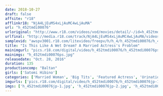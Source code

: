 ```yaml
---
date: 2018-10-27
draft: false
affsite: "r18"
afflinkr18: "NjA4LjEuMS4xLjAuMC4wLjAuMA"
url: "h_452tmdi00076"
urloriginal: "http://www.r18.com/videos/vod/movies/detail/-/id=h_452tmdi00076"
urlfinal: "http://media.r18.com/track/NjA4LjEuMS4xLjAuMC4wLjAuMA/videos/vod/movies/detail/-/id=h_452tmdi00076"
samplevid: "awspv3001.r18.com/litevideo/freepv/h/h_4/h_452tmdi00076/h_452tmdi00076_dmb_w.mp4"
title: "Is This Like A Wet Dream? A Married Actress's Problem"
mainimgurl: "pics.r18.com/digital/video/h_452tmdi00076/h_452tmdi00076ps.jpg"
mainimgs: "h_452tmdi00076ps.jpg"
releasedate: "Oct. 28, 2016"
duration: 135
productioncomp: "Baltan"
girls: ['Satomi Hibino']
categories: ['Married Woman', 'Big Tits', 'Featured Actress', 'Urination', 'Threesome / Foursome', 'Hi-Def']
imgurls: ['pics.r18.com/digital/video/h_452tmdi00076/h_452tmdi00076jp-1.jpg', 'pics.r18.com/digital/video/h_452tmdi00076/h_452tmdi00076jp-2.jpg', 'pics.r18.com/digital/video/h_452tmdi00076/h_452tmdi00076jp-3.jpg', 'pics.r18.com/digital/video/h_452tmdi00076/h_452tmdi00076jp-4.jpg', 'pics.r18.com/digital/video/h_452tmdi00076/h_452tmdi00076jp-5.jpg', 'pics.r18.com/digital/video/h_452tmdi00076/h_452tmdi00076jp-6.jpg', 'pics.r18.com/digital/video/h_452tmdi00076/h_452tmdi00076jp-7.jpg', 'pics.r18.com/digital/video/h_452tmdi00076/h_452tmdi00076jp-8.jpg', 'pics.r18.com/digital/video/h_452tmdi00076/h_452tmdi00076jp-9.jpg', 'pics.r18.com/digital/video/h_452tmdi00076/h_452tmdi00076jp-10.jpg', 'pics.r18.com/digital/video/h_452tmdi00076/h_452tmdi00076jp-11.jpg', 'pics.r18.com/digital/video/h_452tmdi00076/h_452tmdi00076jp-12.jpg', 'pics.r18.com/digital/video/h_452tmdi00076/h_452tmdi00076jp-13.jpg', 'pics.r18.com/digital/video/h_452tmdi00076/h_452tmdi00076jp-14.jpg', 'pics.r18.com/digital/video/h_452tmdi00076/h_452tmdi00076jp-15.jpg', 'pics.r18.com/digital/video/h_452tmdi00076/h_452tmdi00076jp-16.jpg', 'pics.r18.com/digital/video/h_452tmdi00076/h_452tmdi00076jp-17.jpg', 'pics.r18.com/digital/video/h_452tmdi00076/h_452tmdi00076jp-18.jpg', 'pics.r18.com/digital/video/h_452tmdi00076/h_452tmdi00076jp-19.jpg', 'pics.r18.com/digital/video/h_452tmdi00076/h_452tmdi00076jp-20.jpg']
imgs: ['h_452tmdi00076jp-1.jpg', 'h_452tmdi00076jp-2.jpg', 'h_452tmdi00076jp-3.jpg', 'h_452tmdi00076jp-4.jpg', 'h_452tmdi00076jp-5.jpg', 'h_452tmdi00076jp-6.jpg', 'h_452tmdi00076jp-7.jpg', 'h_452tmdi00076jp-8.jpg', 'h_452tmdi00076jp-9.jpg', 'h_452tmdi00076jp-10.jpg', 'h_452tmdi00076jp-11.jpg', 'h_452tmdi00076jp-12.jpg', 'h_452tmdi00076jp-13.jpg', 'h_452tmdi00076jp-14.jpg', 'h_452tmdi00076jp-15.jpg', 'h_452tmdi00076jp-16.jpg', 'h_452tmdi00076jp-17.jpg', 'h_452tmdi00076jp-18.jpg', 'h_452tmdi00076jp-19.jpg', 'h_452tmdi00076jp-20.jpg']
---
```

